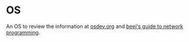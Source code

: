 # OS

An OS to review the information at [osdev.org](https://wiki.osdev.org/Main_Page) and [beej's guide to network programming](https://beej.us/guide/bgnet/).
